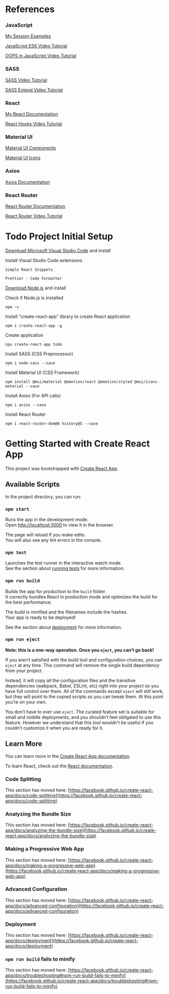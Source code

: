 # References

### JavaScript

[My Session Examples](https://github.com/Mounish-Kumar/JS6Demo)

[JavaScript ES6 Video Tutorial](https://www.youtube.com/watch?v=NCwa_xi0Uuc)

[OOPS in JavaScript Video Tutorial](https://www.youtube.com/watch?v=PFmuCDHHpwk)

### SASS

[SASS Video Tutorial](https://www.youtube.com/watch?v=roywYSEPSvc)

[SASS Extend Video Tutorial](https://www.youtube.com/watch?v=is87ILGUQWU)

### React

[My React Documentation](https://github.com/Mounish-Kumar/InterviewPreparation/blob/master/React%20%26%20Redux.txt)

[React Hooks Video Tutorial](https://youtube.com/playlist?list=PLZlA0Gpn_vH8EtggFGERCwMY5u5hOjf-h)

### Material UI

[Material UI Components](https://mui.com/components/)

[Material UI Icons](https://mui.com/components/material-icons/)

### Axios

[Axios Documentation](https://axios-http.com/docs/api_intro)

### React Router

[React Router Documentation](https://reactrouter.com/docs/en/v6/getting-started/tutorial)

[React Router Video Tutorial](https://www.youtube.com/watch?v=0cSVuySEB0A)



# Todo Project Initial Setup

[Download Microsoft Visual Studio Code](https://code.visualstudio.com/download) and install

Install Visual Studio Code extensions

	Simple React Snippets

	Prettier - Code Formatter

[Download Node.js](https://nodejs.org/en/download/) and install

Check if Node.js is installed

	npm -v

Install "create-react-app" library to create React application

	npm i create-react-app -g

Create application

	npx create-react-app todo

Install SASS (CSS Preprocessor)

	npm i node-sass --save

Install Material UI (CSS Framework)

	npm install @mui/material @emotion/react @emotion/styled @mui/icons-material --save

Install Axios (For API calls)

	npm i axios --save

Install React Router

	npm i react-router-dom@6 history@5 --save



# Getting Started with Create React App

This project was bootstrapped with [Create React App](https://github.com/facebook/create-react-app).

## Available Scripts

In the project directory, you can run:

### `npm start`

Runs the app in the development mode.\
Open [http://localhost:3000](http://localhost:3000) to view it in the browser.

The page will reload if you make edits.\
You will also see any lint errors in the console.

### `npm test`

Launches the test runner in the interactive watch mode.\
See the section about [running tests](https://facebook.github.io/create-react-app/docs/running-tests) for more information.

### `npm run build`

Builds the app for production to the `build` folder.\
It correctly bundles React in production mode and optimizes the build for the best performance.

The build is minified and the filenames include the hashes.\
Your app is ready to be deployed!

See the section about [deployment](https://facebook.github.io/create-react-app/docs/deployment) for more information.

### `npm run eject`

**Note: this is a one-way operation. Once you `eject`, you can’t go back!**

If you aren’t satisfied with the build tool and configuration choices, you can `eject` at any time. This command will remove the single build dependency from your project.

Instead, it will copy all the configuration files and the transitive dependencies (webpack, Babel, ESLint, etc) right into your project so you have full control over them. All of the commands except `eject` will still work, but they will point to the copied scripts so you can tweak them. At this point you’re on your own.

You don’t have to ever use `eject`. The curated feature set is suitable for small and middle deployments, and you shouldn’t feel obligated to use this feature. However we understand that this tool wouldn’t be useful if you couldn’t customize it when you are ready for it.

## Learn More

You can learn more in the [Create React App documentation](https://facebook.github.io/create-react-app/docs/getting-started).

To learn React, check out the [React documentation](https://reactjs.org/).

### Code Splitting

This section has moved here: [https://facebook.github.io/create-react-app/docs/code-splitting](https://facebook.github.io/create-react-app/docs/code-splitting)

### Analyzing the Bundle Size

This section has moved here: [https://facebook.github.io/create-react-app/docs/analyzing-the-bundle-size](https://facebook.github.io/create-react-app/docs/analyzing-the-bundle-size)

### Making a Progressive Web App

This section has moved here: [https://facebook.github.io/create-react-app/docs/making-a-progressive-web-app](https://facebook.github.io/create-react-app/docs/making-a-progressive-web-app)

### Advanced Configuration

This section has moved here: [https://facebook.github.io/create-react-app/docs/advanced-configuration](https://facebook.github.io/create-react-app/docs/advanced-configuration)

### Deployment

This section has moved here: [https://facebook.github.io/create-react-app/docs/deployment](https://facebook.github.io/create-react-app/docs/deployment)

### `npm run build` fails to minify

This section has moved here: [https://facebook.github.io/create-react-app/docs/troubleshooting#npm-run-build-fails-to-minify](https://facebook.github.io/create-react-app/docs/troubleshooting#npm-run-build-fails-to-minify)
